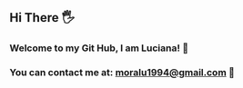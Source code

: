 ## Hi There 🖐

### Welcome to my Git Hub, I am Luciana! 🙂

### You can contact me at: moralu1994@gmail.com 📧